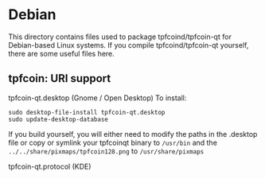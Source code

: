 
Debian
====================
This directory contains files used to package tpfcoind/tpfcoin-qt
for Debian-based Linux systems. If you compile tpfcoind/tpfcoin-qt yourself, there are some useful files here.

## tpfcoin: URI support ##


tpfcoin-qt.desktop  (Gnome / Open Desktop)
To install:

	sudo desktop-file-install tpfcoin-qt.desktop
	sudo update-desktop-database

If you build yourself, you will either need to modify the paths in
the .desktop file or copy or symlink your tpfcoinqt binary to `/usr/bin`
and the `../../share/pixmaps/tpfcoin128.png` to `/usr/share/pixmaps`

tpfcoin-qt.protocol (KDE)

